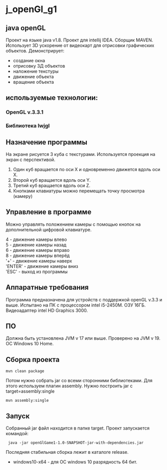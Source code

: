 # j_openGl_g1
## java openGL
Проект на языке java v1.8. Проект для intellij IDEA. Сборщик MAVEN.
Использует 3D ускорение от видеокарт для отрисовки графических объектов.
Демонстрирует:
- создание окна
- отрисовку 3Д объектов 
- наложение текстуры
- движение объекта
- вращение объекта
## используемые технологии:

### OpenGL v.3.3.1
### Библиотека lwjgl

## Назначение программы
На экране рисуется 3 куба с текстурами. Используется проекция на экран с перспективой.
1. Один куб вращается по оси X и одновременно движется вдоль оси X.
2. Второй куб вращается вдоль оси Y.
3. Третий куб вращается вдоль оси Z.
4. Кнопками клавиатуры можно перемещать точку просмотра (камеру) 

## Управление в программе
Можно управлять положением камеры с помощью кнопок на дополнительной цифровой клавиатуре. <br>

4 - движение камеры влево<br>
5 - движение камеры назад<br>
6 - движение камеры вправо<br>
8 - движение камеры вперёд<br>
'+' - движение камеры наверх<br>
'ENTER' - движение камеры вниз<br>
'ESC' - выход из программы<br>

## Аппаратные требования
Программа предназначена для устройств с поддержкой openGL v.3.3 и выше. Испытано на ПК с процессором intel i5-2450M. ОЗУ 16ГБ. Видеоадаптер intel HD Graphics 3000. 

## ПО
Должна быть установлена JVM v 17 или выше.
Проверено на JVM v 19. ОС Windows 10 Home.

## Сборка проекта
```term
mvn clean package
```
Потом нужно собрать jar со всеми сторонними библиотеками. Для этого используем плагин assembly.
Нужно построить jar c target=assembly:single<br>  
```term
mvn assembly:single
```
## Запуск
Собранный jar файл находится в папке target.
Проект запускается командой:
```term
 java -jar openGlGame1-1.0-SNAPSHOT-jar-with-dependencies.jar
```
Последняя стабильная сборка лежит в каталоге release.<br>
- windows10-x64 - для ОС windows 10 разрядность 64 бит.

